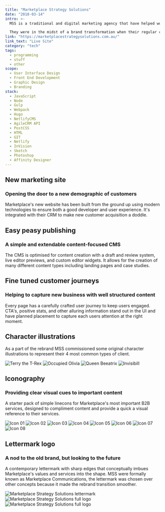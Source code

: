 ```yaml
---
title: "Marketplace Strategy Solutions"
date: "2018-03-14"
intro: >-
  MSS is a traditional and digital marketing agency that have helped world famous brands with their marketing campaigns and strategies for the past 30 years.

  They were in the midst of a brand transformation when their regular creatives let them down. They hired me to create a new direction for their brand and website.
link: "https://marketplacestrategysolutions.com.au/"
link_text: "Live Site"
category: "tech"
tags:
  - programming
  - stuff
  - other
scope:
  - User Interface Design
  - Front End Development
  - Graphic Design
  - Branding
stack:
  - JavaScript
  - Node
  - Gulp
  - Webpack
  - Hugo
  - NetlifyCMS
  - AgileCRM API
  - PostCSS
  - HTML
  - GIT
  - Netlify
  - InVision
  - Sketch
  - Photoshop
  - Affinity Designer
---
```


## New marketing site

### Opening the door to a new demographic of customers

Marketplace's new website has been built from the ground up using modern technologies to ensure both a good developer and user experience. It's integrated with their CRM to make new customer acquisition a doddle.

<c-video url="https://streamable.com/p478y"></c-video>

## Easy peasy publishing

### A simple and extendable content-focused CMS

The CMS is optimised for content creation with a draft and review system, live editor previews, and custom editor widgets. It allows for the creation of many different content types including landing pages and case studies.

<c-video url="https://streamable.com/0ybtc"></c-video>

## Fine tuned customer journeys

### Helping to capture new business with well structured content

Every page has a carefully crafted user journey to keep users engaged. CTA's, positive stats, and other alluring information stand out in the UI and have planned placement to capture each users attention at the right moment.

<c-video url="https://streamable.com/rzeem"></c-video>

## Character illustrations

As a part of the rebrand MSS commissioned some original character illustrations to represent their 4 most common types of client.

<c-grid columns="2" fill="image">
<img src="/images/terry-the-t-rex.png" alt="Terry the T-Rex">
<img src="/images/occupied-olivia.png" alt="Occupied Olivia">
<img src="/images/queen-beeatrix.png" alt="Queen Beeatrix">
<img src="/images/invisibill.png" alt="Invisibill">
</c-grid>

## Iconography

### Providing clear visual cues to important content

A starter pack of simple linecons for Marketplace's most important B2B services, designed to compliment content and provide a quick a visual reference to their services.

<c-grid columns="4" fill="background" narrow="true">
<img src="/images/icon_01.svg" alt="Icon 01">
<img src="/images/icon_02.svg" alt="Icon 02">
<img src="/images/icon_03.svg" alt="Icon 03">
<img src="/images/icon_04.svg" alt="Icon 04">
<img src="/images/icon_05.svg" alt="Icon 05">
<img src="/images/icon_06.svg" alt="Icon 06">
<img src="/images/icon_07.svg" alt="Icon 07">
<img src="/images/icon_08.svg" alt="Icon 08">
</c-grid>

## Lettermark logo

### A nod to the old brand, but looking to the future

A contemporary lettermark with sharp edges that conceptually imbues Marketplace's values and services into the shape. MSS were formally known as Marketplace Communications, the lettermark was chosen over other concepts because it made the rebrand transition smoother.

<c-grid columns="1-2" fill="background">
<img src="/images/logo.svg" alt="Marketplace Strategy Solutions lettermark">
<img src="/images/logo_alt_01.svg" alt="Marketplace Strategy Solutions full logo">
<img src="/images/logo_alt_02.svg" alt="Marketplace Strategy Solutions full logo">
</c-grid>
